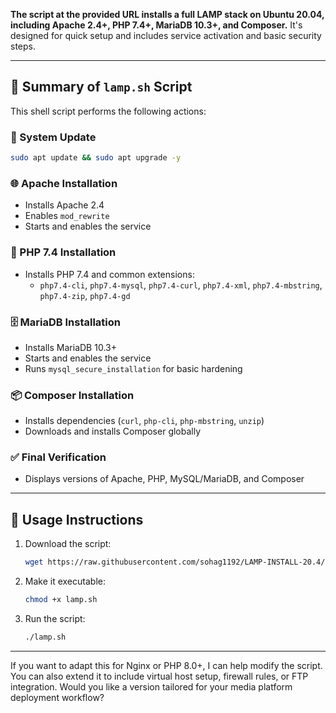 
**The script at the provided URL installs a full LAMP stack on Ubuntu 20.04, including Apache 2.4+, PHP 7.4+, MariaDB 10.3+, and Composer.** It's designed for quick setup and includes service activation and basic security steps.

---

## 🧾 Summary of `lamp.sh` Script

This shell script performs the following actions:

### 🔄 System Update
```bash
sudo apt update && sudo apt upgrade -y
```

### 🌐 Apache Installation
- Installs Apache 2.4
- Enables `mod_rewrite`
- Starts and enables the service

### 🐘 PHP 7.4 Installation
- Installs PHP 7.4 and common extensions:
  - `php7.4-cli`, `php7.4-mysql`, `php7.4-curl`, `php7.4-xml`, `php7.4-mbstring`, `php7.4-zip`, `php7.4-gd`

### 🗄️ MariaDB Installation
- Installs MariaDB 10.3+
- Starts and enables the service
- Runs `mysql_secure_installation` for basic hardening

### 📦 Composer Installation
- Installs dependencies (`curl`, `php-cli`, `php-mbstring`, `unzip`)
- Downloads and installs Composer globally

### ✅ Final Verification
- Displays versions of Apache, PHP, MySQL/MariaDB, and Composer

---

## 📌 Usage Instructions

1. Download the script:
   ```bash
   wget https://raw.githubusercontent.com/sohag1192/LAMP-INSTALL-20.4/refs/heads/main/lamp.sh
   ```

2. Make it executable:
   ```bash
   chmod +x lamp.sh
   ```

3. Run the script:
   ```bash
   ./lamp.sh
   ```

---

If you want to adapt this for Nginx or PHP 8.0+, I can help modify the script. You can also extend it to include virtual host setup, firewall rules, or FTP integration. Would you like a version tailored for your media platform deployment workflow?
